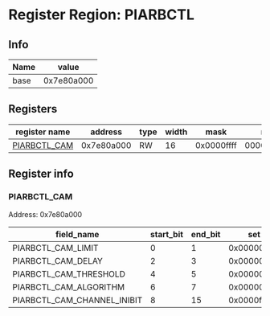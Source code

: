 # Register Region: PIARBCTL


## Info

| Name | value |
| --- | --- |
| base | 0x7e80a000 |

## Registers

| register name | address | type | width | mask | reset |
| --- | --- | --- | --- | --- | --- |
| [PIARBCTL_CAM](#piarbctl_cam) | 0x7e80a000 | RW | 16 | 0x0000ffff | 0000000000 |

## Register info


### PIARBCTL_CAM
 Address: 0x7e80a000

| field_name | start_bit | end_bit | set | clear | reset |
| --- | --- | --- | --- | --- | --- |
| PIARBCTL_CAM_LIMIT | 0 | 1 | 0x00000003 | 0xfffffffc | 0x0 |
| PIARBCTL_CAM_DELAY | 2 | 3 | 0x0000000c | 0xfffffff3 | 0x0 |
| PIARBCTL_CAM_THRESHOLD | 4 | 5 | 0x00000030 | 0xffffffcf | 0x0 |
| PIARBCTL_CAM_ALGORITHM | 6 | 7 | 0x000000c0 | 0xffffff3f | 0x0 |
| PIARBCTL_CAM_CHANNEL_INIBIT | 8 | 15 | 0x0000ff00 | 0xffff00ff | 0x0 |
